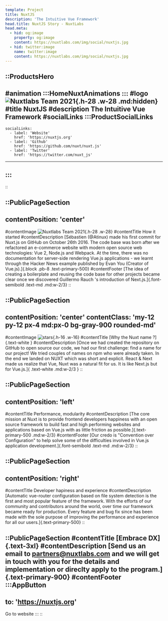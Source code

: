 ```yaml
---
template: Project
title: NuxtJS
description: 'The Intuitive Vue Framework'
head.title: NuxtJS Story - NuxtLabs
head.meta:
  - hid: og:image
    property: og:image
    content: https://nuxtlabs.com/img/social/nuxtjs.jpg
  - hid: twitter:image
    name: twitter:image
    content: https://nuxtlabs.com/img/social/nuxtjs.jpg
---
```


::ProductsHero
---
#animation
  :::HomeNuxtAnimations
  :::
#logo
![Nuxtlabs Team 2021](/img/products/nuxtJSLogo.svg){.h-28 .w-28 .md:hidden}
#title
NuxtJS
#description
The Intuitive Vue Framework
#socialLinks
  :::ProductSocialLinks
  ---
    socialLinks:
      - label: 'Website'
        href: 'https://nuxtjs.org'
      - label: 'Github'
        href: 'https://github.com/nuxt/nuxt.js'
      - label: 'Twitter'
        href: 'https://twitter.com/nuxt_js'
  ---
  :::
---
::

<!-- How we started section -->
::PublicPageSection
---
contentPosition: 'center'
---
#contentImage
![Nuxtlabs Team 2021](/img/products/nuxt-how-started-line.svg){.h-28 .w-28}
#contentTitle
How it started
#contentDescription
[Sébastien (@Atinux) made his first commit for Nuxt.js on GitHub on October
26th 2016. The code base was born after we refactored an e-commerce
website with modern open source web technologies: Vue 2, Node.js and
Webpack. At the time, there was no documentation for server-side rendering
Vue.js applications - we learnt through the Hacker News example published
by Evan You (Creator of Vue.js).]{.block .pb-8 .text-primary-500}
#contentFooter
[The idea of creating a boilerplate and reusing the code base for other
projects became clear once we discovered Guillermo Rauch 's introduction
of Next.js.]{.font-semibold .text-md .md:w-2/3}
::

<!-- Why the nuxt name section -->
::PublicPageSection
---
contentPosition: 'center'
contentClass: 'my-12 py-12 px-4 md:px-0 bg-gray-900 rounded-md'
---
#contentImage
![stars](/img/products/nuxt-stars.svg){.h-16 .w-16}
#contentTitle
[Why the Nuxt name ?]{.text-white }
#contentDescription
[Once we had created the repository on GitHub to open source our code, we had our first challenge: find a name for our project! We tried couples of names on npm who were already taken. In the end we landed on NUXT which was short and explicit. React & Next made us realize that Vue, Nuxt was a natural fit for us. It is like Next.js but for Vue.js.]{ .text-white .md:w-2/3 }
::

<!-- performance section -->
::PublicPageSection
---
contentPosition: 'left'
---
#contentTitle
Performance, modularity
#contentDescription
[The core mission at Nuxt is to provide frontend developers happiness with an open source framework to build fast and high performing websites and applications based on Vue.js with as little friction as possible.]{.text-primary-500 .md:w-2/3}
#contentFooter
[Our credo is "Convention over Configuration" to help solve some of the difficulties involved in Vue.js application development.]{.font-semibold .text-md .md:w-2/3}
::

<!-- developer hapiness section -->
::PublicPageSection
---
contentPosition: 'right'
---
#contentTitle
Developer hapiness and experience
#contentDescription
[Automatic vue-router configuration based on file system detection is the first and most popular feature of the framework. With the efforts of our community and contributors around the world, over time our framework became ready for production. Every feature and bug fix since has been made with the sole purpose of improving the performance and experience for all our users.]{.text-primary-500}
::

<!-- Embrace DX section -->
::PublicPageSection
#contentTitle
[Embrace DX]{.text-3xl}
#contentDescription
[Send us an email to partners@nuxtlabs.com and we will get in touch with you for the details and implementation or direclty apply to the program.]{.text-primary-900}
#contentFooter
  :::AppButton
  ---
  to: 'https://nuxtjs.org'
  ---
  Go to website
  :::
::

<!-- ## The Intuitive Vue framework.

Sébastien ([@Atinux](https://twitter.com/Atinux)) made his first commit for Nuxt.js on GitHub on October 26th 2016. The code base was born after we refactored an e-commerce website with modern open source web technologies: Vue 2, Node.js and Webpack. At the time, there was no documentation for server-side rendering Vue.js applications - we learnt through the [Hacker News example](https://github.com/vuejs/vue-hackernews-2.0) published by [Evan You](https://twitter.com/youyuxi) (Creator of Vue.js). The idea of creating a boilerplate and reusing the code base for other projects became clear once we discovered [Guillermo Rauch](https://twitter.com/rauchg)'s [introduction of Next.js](https://vercel.com/blog/next).

### Why the NUXT name?

Once we had created the repository on GitHub to open source our code, we had our first challenge: find a name for our project! We tried couples of names on npm who were already taken. In the end we landed on NUXT which was short and explicit. rEact ⇒ nExt made us realize that vUe ⇒ nUxt was a natural fit for us. It is like Next.js but for Vue.js.

### Performance, Modularity and Developers Happiness

The core mission at Nuxt is to provide frontend developers happiness with an open source framework to build fast and high performing websites and applications based on Vue.js with as little friction as possible. Our credo is "Convention over Configuration" to help solve some of the difficulties involved in Vue.js application development. Automatic vue-router configuration based on file system detection is the first and most popular feature of the framework. With the efforts of our community and contributors around the world, over time our framework became ready for production. Every feature and bug fix since has been made with the sole purpose of improving the performance and experience for all our users.

//::learn-more
Learn more on https://nuxtjs.org
:: -->
